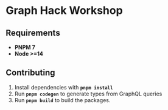 # Graph Hack Workshop

## Requirements

- **PNPM 7**
- **Node >=14**

## Contributing

1. Install dependencies with **`pnpm install`**
2. Run **`pnpm codegen`** to generate types from GraphQL queries
3. Run **`pnpm build`** to build the packages.
